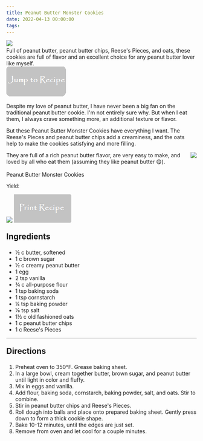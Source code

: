 ```yaml
---
title: Peanut Butter Monster Cookies
date: 2022-04-13 00:00:00
tags:
---
```


<img class="top-image" src="/images/PBMonsterCookies2.jpg" />
<div class="post-body">
Full of peanut butter, peanut butter chips, Reese's Pieces, and oats, these cookies are full of flavor and an excellent choice for any peanut butter lover like myself. 
<br>
<!--more-->

<a href="http://localhost:4000/2022/04/13/PBMonsterCookies/#recipejump">
<img class="jump-to-recipe" src="/images/JumpToRecipeButton.png" />
</a>

Despite my love of peanut butter, I have never been a big fan on the traditional peanut butter cookie. I'm not entirely sure why. But when I eat them, I always crave something more, an additional texture or flavor. 

But these Peanut Butter Monster Cookies have everything I want. The Reese's Pieces and peanut butter chips add a creaminess, and the oats help to make the cookies satisfying and more filling. 

<div style="display: flex;">
They are full of a rich peanut butter flavor, are very easy to make, and loved by all who eat them (assuming they like peanut butter 😋). 

<div>
    <img class="floating-image" src="/images/PBMonsterCookies3.jpg" />
</div>
</div>

<br>
</div>

<div id="recipejump"></div>
<div id="recipe">
    <div class="recipe-box">
        <div class="recipe-title-box">
            <div>
                <div class="recipe-title-box-title">
                    <div class="recipe-title-box-header">Peanut Butter Monster Cookies</div>
                </div>
                <p class="recipe-title-box-title" style="font-family: Arial;">Yield: </p>
            </div>
            <img class="recipe-title-box-img" src="/images/PBMonsterCookies2.jpg" />
            <img 
                class="print-recipe"
                src="/images/PrintRecipeButton.png"   
                onclick="printDIV('recipe')" />
        </div>
        <p style="font-size:150%;"><b>Ingredients</b></p>
        <ul class="post-body">
                <li>½ c butter, softened</li>
                <li>1 c brown sugar</li>
                <li>½ c creamy peanut butter</li>
                <li>1 egg</li>
                <li>2 tsp vanilla</li>
                <li>¾ c all-purpose flour</li>
                <li>1 tsp baking soda</li>
                <li>1 tsp cornstarch</li>
                <li>¼ tsp baking powder</li>
                <li>⅛ tsp salt</li>
                <li>1½ c old fashioned oats</li>
                <li>1 c peanut butter chips</li>
                <li>1 c Reese's Pieces</li>
        </ul>
        <hr style="height:1px;background-color:rgb(189, 189, 189) ">
        <p style="font-size:150%;"><b>Directions</b></p>
        <ol class="post-body">
            <li>Preheat oven to 350°F. Grease baking sheet.</li>
            <li>In a large bowl, cream together butter, brown sugar, and peanut butter until light in color and fluffy.</li>
            <li>Mix in eggs and vanilla.</li>
            <li>Add flour, baking soda, cornstarch, baking powder, salt, and oats. Stir to combine.</li>
            <li>Stir in peanut butter chips and Reese's Pieces.</li>
            <li>Roll dough into balls and place onto prepared baking sheet. Gently press down to form a thick cookie shape.</li>
            <li>Bake 10-12 minutes, until the edges are just set.</li>
            <li>Remove from oven and let cool for a couple minutes.</li>
        </ol> 
    </div>
</div>

<br>
